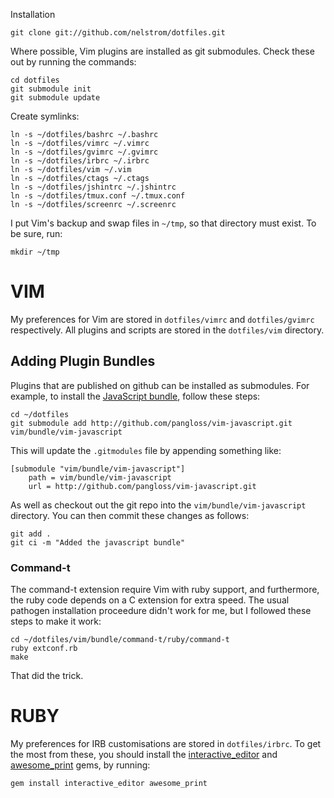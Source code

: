 Installation

    git clone git://github.com/nelstrom/dotfiles.git

Where possible, Vim plugins are installed as git submodules. Check these out by
running the commands:

    cd dotfiles
    git submodule init
    git submodule update

Create symlinks:

    ln -s ~/dotfiles/bashrc ~/.bashrc
    ln -s ~/dotfiles/vimrc ~/.vimrc
    ln -s ~/dotfiles/gvimrc ~/.gvimrc
    ln -s ~/dotfiles/irbrc ~/.irbrc
    ln -s ~/dotfiles/vim ~/.vim
    ln -s ~/dotfiles/ctags ~/.ctags
    ln -s ~/dotfiles/jshintrc ~/.jshintrc
    ln -s ~/dotfiles/tmux.conf ~/.tmux.conf
    ln -s ~/dotfiles/screenrc ~/.screenrc

I put Vim's backup and swap files in `~/tmp`, so that directory must exist. To
be sure, run: 

    mkdir ~/tmp

# VIM #

My preferences for Vim are stored in `dotfiles/vimrc` and `dotfiles/gvimrc`
respectively. All plugins and scripts are stored in the `dotfiles/vim`
directory.

## Adding Plugin Bundles ##

Plugins that are published on github can be installed as submodules. For
example, to install the [JavaScript bundle][jsbun], follow these steps:

    cd ~/dotfiles
    git submodule add http://github.com/pangloss/vim-javascript.git vim/bundle/vim-javascript

This will update the `.gitmodules` file by appending something like:

    [submodule "vim/bundle/vim-javascript"]
        path = vim/bundle/vim-javascript
        url = http://github.com/pangloss/vim-javascript.git
    
As well as checkout out the git repo into the
`vim/bundle/vim-javascript` directory. You can then commit these changes
as follows:

    git add .
    git ci -m "Added the javascript bundle"

### Command-t

The command-t extension require Vim with ruby support, and furthermore, the
ruby code depends on a C extension for extra speed. The usual pathogen
installation proceedure didn't work for me, but I followed these steps to make
it work:

    cd ~/dotfiles/vim/bundle/command-t/ruby/command-t
    ruby extconf.rb
    make

That did the trick.

# RUBY #

My preferences for IRB customisations are stored in `dotfiles/irbrc`. To get
the most from these, you should install the [interactive_editor][i_editor] and
[awesome_print][ap] gems, by running:

    gem install interactive_editor awesome_print




[jsbun]: http://github.com/pangloss/vim-javascript.git
[ap]: http://github.com/michaeldv/awesome_print
[i_editor]: http://github.com/jberkel/interactive_editor

